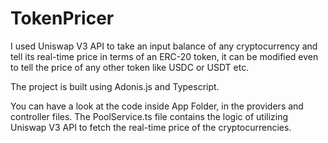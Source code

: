 # TokenPricer
I used Uniswap V3 API to take an input balance of any cryptocurrency and tell its real-time price in terms of an ERC-20 token, it can be modified even to tell the price of any other token like USDC or USDT etc.

The project is built using Adonis.js and Typescript. 

You can have a look at the code inside App Folder, in the providers and controller files. The PoolService.ts file contains the logic of utilizing Uniswap V3 API to fetch the real-time price of the cryptocurrencies.
